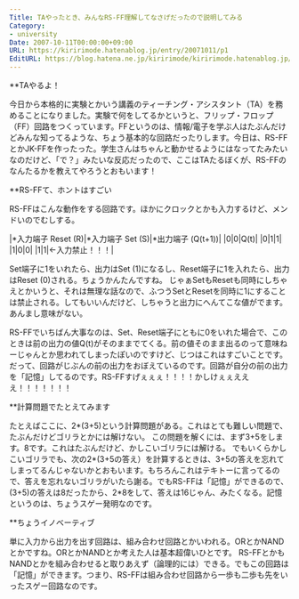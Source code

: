 ```yaml
---
Title: TAやったとき、みんなRS-FF理解してなさげだったので説明してみる
Category:
- university
Date: 2007-10-11T00:00:00+09:00
URL: https://kiririmode.hatenablog.jp/entry/20071011/p1
EditURL: https://blog.hatena.ne.jp/kiririmode/kiririmode.hatenablog.jp/atom/entry/8454420450078216564
---
```



**TAやるよ！

今日から本格的に実験とかいう講義のティーチング・アシスタント（TA）を務めることになりました。実験で何をしてるかというと、フリップ・フロップ（FF）回路をつくっています。FFというのは、情報/電子を学ぶ人はたぶんだけどみんな知ってるような、ちょう基本的な回路だったりします。今日は、RS-FFとかJK-FFを作ったった。学生さんはちゃんと動かせるようにはなってたみたいなのだけど、「で？」みたいな反応だったので、ここはTAたるぼくが、RS-FFのなんたるかを教えてやろうとおもいます！

**RS-FFて、ホントはすごい

RS-FFはこんな動作をする回路です。ほかにクロックとかも入力するけど、メンドいのでむしする。

|*入力端子 Reset (R)|*入力端子 Set (S)|*出力端子 (Q(t+1))|
|0|0|Q(t)|
|0|1|1|
|1|0|0|
|1|1|←入力禁止！！！|

Set端子に1をいれたら、出力はSet (1)になるし、Reset端子に1を入れたら、出力はReset (0)される。ちょうかんたんですね。
じゃぁSetもResetも同時にしちゃえとかいうと、それは無理な話なので、ふつうSetとResetを同時に1にすることは禁止される。してもいいんだけど、しちゃうと出力にへんてこな値がでます。あんまし意味がない。


RS-FFでいちばん大事なのは、Set、Reset端子にともに0をいれた場合で、このときは前の出力の値Q(t)がそのままでてくる。前の値そのまま出るのって意味ねーじゃんとか思われてしまったぽいのですけど、じつはこれはすごいことです。だって、回路がじぶんの前の出力をおぼえているのです。回路が自分の前の出力を「記憶」してるのです。RS-FFすげぇぇぇ！！！！かしけぇぇえええ！！！！！！！

**計算問題でたとえてみます

たとえばここに、2*(3+5)という計算問題がある。これはとても難しい問題で、たぶんだけどゴリラとかには解けない。
この問題を解くには、まず3+5をします。8です。これはたぶんだけど、かしこいゴリラには解ける。
でもいくらかしこいゴリラでも、次の2*(3+5の答え）を計算するときは、3+5の答えを忘れてしまってるんじゃないかとおもいます。もちろんこれはテキトーに言ってるので、答えを忘れないゴリラがいたら謝る。でもRS-FFは「記憶」ができるので、(3+5)の答えは8だったから、2*8をして、答えは16じゃん、みたくなる。記憶というのは、ちょうスゲー発明なのです。

**ちょうイノベーティブ

単に入力から出力を出す回路は、組み合わせ回路とかいわれる。ORとかNANDとかですね。ORとかNANDとか考えた人は基本超偉いひとです。
RS-FFとかもNANDとかを組み合わせると取りあえず（論理的には）できる。でもこの回路は「記憶」ができます。つまり、RS-FFは組み合わせ回路から一歩も二歩も先をいったスゲー回路なのです。
